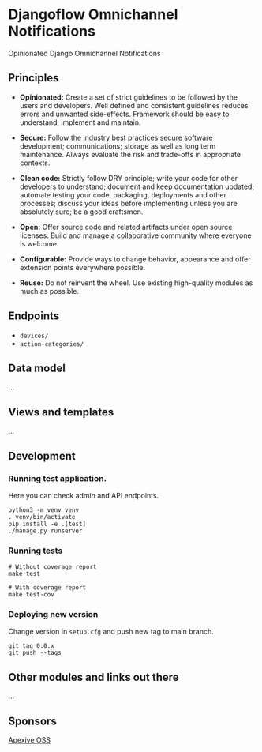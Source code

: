 # Djangoflow Omnichannel Notifications

Opinionated Django Omnichannel Notifications


## Principles

* **Opinionated:** Create a set of strict guidelines to be followed by the users
  and developers. Well defined and consistent guidelines reduces errors and
  unwanted side-effects. Framework should be easy to understand, implement and maintain.

* **Secure:** Follow the industry best practices secure software development; communications;
  storage as well as long term maintenance. Always evaluate the risk and trade-offs in
  appropriate contexts.

* **Clean code:** Strictly follow DRY principle; write your code for other developers
  to understand; document and keep documentation updated; automate testing your code,
  packaging, deployments and other processes; discuss your ideas before implementing unless
  you are absolutely sure; be a good craftsmen.

* **Open:** Offer source code and related artifacts under open source licenses. Build
  and manage a collaborative community where everyone is welcome.

* **Configurable:** Provide ways to change behavior, appearance and offer extension points
  everywhere possible.

* **Reuse:** Do not reinvent the wheel. Use existing high-quality modules as much as possible.

## Endpoints

* `devices/`
* `action-categories/`

## Data model

...

## Views and templates

...


## Development


### Running test application.

Here you can check admin and API endpoints.

```
python3 -m venv venv
. venv/bin/activate
pip install -e .[test]
./manage.py runserver
```


### Running tests

```
# Without coverage report
make test

# With coverage report
make test-cov
```


### Deploying new version

Change version in `setup.cfg` and push new tag to main branch.

```
git tag 0.0.x
git push --tags
```

## Other modules and links out there


...

## Sponsors


[Apexive OSS](https://apexive.com)
